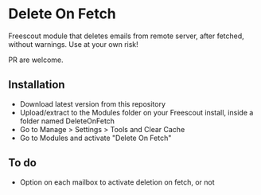 # Delete On Fetch
Freescout module that deletes emails from remote server, after fetched, without warnings.
Use at your own risk!

PR are welcome.

## Installation
* Download latest version from this repository
* Upload/extract to the Modules folder on your Freescout install, inside a folder named DeleteOnFetch
* Go to Manage > Settings > Tools and Clear Cache
* Go to Modules and activate "Delete On Fetch"

## To do
* Option on each mailbox to activate deletion on fetch, or not